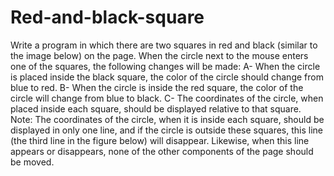 # Red-and-black-square
Write a program in which there are two squares in red and black (similar to the image below) on the page. When the circle next to the mouse enters one of the squares, the following changes will be made:
A- When the circle is placed inside the black square, the color of the circle should change from blue to red.
B- When the circle is inside the red square, the color of the circle will change from blue to black.
C- The coordinates of the circle, when placed inside each square, should be displayed relative to that square.
Note: The coordinates of the circle, when it is inside each square, should be displayed in only one line, and if the circle is outside these squares, this line (the third line in the figure below) will disappear. Likewise, when this line appears or disappears, none of the other components of the page should be moved.
